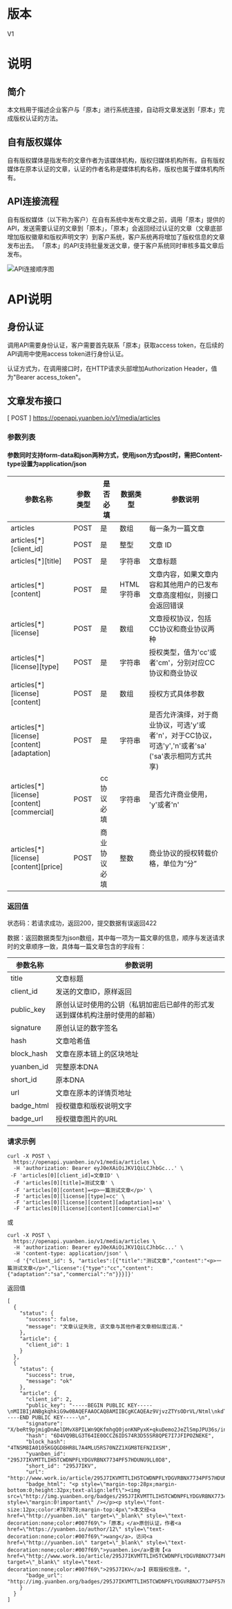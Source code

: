 # 版本
V1

# 说明

## 简介

本文档用于描述企业客户与「原本」进行系统连接，自动将文章发送到「原本」完成版权认证的方法。

## 自有版权媒体

自有版权媒体是指发布的文章作者为该媒体机构，版权归媒体机构所有。自有版权媒体在原本认证的文章，认证的作者名称是媒体机构名称，版权也属于媒体机构所有。

## API连接流程

自有版权媒体（以下称为客户）在自有系统中发布文章之前，调用「原本」提供的API，发送需要认证的文章到「原本」，「原本」会返回经过认证的文章（文章底部增加版权徽章和版权声明文字）到客户系统，客户系统再将增加了版权信息的文章发布出去。
「原本」的API支持批量发送文章，便于客户系统同时审核多篇文章后发布。

![API连接顺序图](https://yb-public.oss-cn-shanghai.aliyuncs.com/openapi-docs/api-workflow.png)

# API说明

## 身份认证

调用API需要身份认证，客户需要首先联系「原本」获取access token，在后续的API调用中使用access token进行身份认证。

认证方式为，在调用接口时，在HTTP请求头部增加Authorization Header，值为"Bearer access_token"。

## 文章发布接口
[ POST ] https://openapi.yuanben.io/v1/media/articles

### 参数列表

#### 参数同时支持form-data和json两种方式，使用json方式post时，需把Content-type设置为application/json

| 参数名称  | 参数类型 | 是否必填 | 数据类型 | 参数说明 |
| --- | --- | --- | --- | --- |
| articles | POST | 是 | 数组 |每一条为一篇文章 |
| articles[*][client_id] | POST | 是 | 整型 | 文章 ID
| articles[*][title] | POST | 是 | 字符串 | 文章标题|
| articles[*][content] | POST | 是 | HTML字符串 | 文章内容，如果文章内容和其他用户的已发布文章高度相似，则接口会返回错误 |
| articles[*][license] | POST | 是 | 数组 |文章授权协议，包括CC协议和商业协议两种
| articles[*][license][type] | POST | 是 | 字符串 | 授权类型，值为'cc'或者'cm'，分别对应CC协议和商业协议 |
| articles[*][license][content] | POST | 是 | 数组 | 授权方式具体参数 |
| articles[*][license][content][adaptation] | POST | 是 | 字符串 | 是否允许演绎，对于商业协议，可选'y'或者'n'，对于CC协议，可选'y','n'或者'sa' ('sa'表示相同方式共享) |
| articles[*][license][content][commercial] | POST | cc协议必填 | 字符串 | 是否允许商业使用， 'y'或者'n' |
| articles[*][license][content][price] | POST | 商业协议必填 | 整数 | 商业协议的授权转载价格，单位为“分”

### 返回值

状态码：若请求成功，返回200，提交数据有误返回422

数据：返回数据类型为json数组，其中每一项为一篇文章的信息，顺序与发送请求时的文章顺序一致，具体每一篇文章包含的字段有：

| 参数名称 | 参数说明 |
| --- | --- |
| title | 文章标题 |
| client_id | 发送的文章ID，原样返回 |
| public_key | 原创认证时使用的公钥（私钥加密后已邮件的形式发送到媒体机构注册时使用的邮箱）|
| signature | 原创认证的数字签名 |
| hash | 文章哈希值 |
| block_hash | 文章在原本链上的区块地址 |
| yuanben_id | 完整原本DNA |
| short_id | 原本DNA |
| url | 文章在原本的详情页地址 |
| badge_html | 授权徽章和版权说明文字 |
| badge_url | 授权徽章图片的URL |

### 请求示例
```
curl -X POST \
  https://openapi.yuanben.io/v1/media/articles \
  -H 'authorization: Bearer eyJ0eXAiOiJKV1QiLCJhbGc...' \
 -F 'articles[0][client_id]=文章ID' \
  -F 'articles[0][title]=测试文章' \
  -F 'articles[0][content]=<p>一篇测试文章</p>' \
  -F 'articles[0][license][type]=cc' \
  -F 'articles[0][license][content][adaptation]=sa' \
  -F 'articles[0][license][content][commercial]=n'
```

或

```
curl -X POST \
  https://openapi.yuanben.io/v1/media/articles \
  -H 'authorization: Bearer eyJ0eXAiOiJKV1QiLCJhbGc...' \
  -H 'content-type: application/json' \
  -d '{"client_id": 5, "articles":[{"title":"测试文章","content":"<p>一篇测试文章</p>","license":{"type":"cc","content":{"adaptation":"sa","commercial":"n"}}}]}'
```

返回值

```
[
  {
    "status": {
      "success": false,
      "message": "文章认证失败, 该文章与其他作者文章相似度过高."
    },
    "article": {
      "client_id": 1
    }
  },
  {
    "status": {
      "success": true,
      "message": "ok"
    },
    "article": {
      "client_id": 2,
      "public_key": "-----BEGIN PUBLIC KEY-----\nMIIBIjANBgkqhkiG9w0BAQEFAAOCAQ8AMIIBCgKCAQEAz9VjvzZTYsODrVL/Ntml\nkdT+c0HMI1Nt+eo+Q2aaISXNLAfMoXg3HZ9/wbuWl89DfJYhaqV94TjSN/sRcYV9\nfbNTFL6XeWce7Ve3CL3iO9BezVp9pYktYjOKIo4eFRzp+O1hunq+BQ27SNsKTYGG\nyLIPfVL0G9kDwwcfTR0TXl6LSzb5p1YIucVD74CzpwllNhluTvpMMyCPrv4vv/cL\nE+0rg9KHNbUxZ3ZQDjiHhoYHOt2mDUFDKXXDN0jDNBUZ3gl0OlIK0BCNboHi9u4M\ndeOYV9V0JfgMu7zV9Te5CECfv+vH3HNEFTe6mgg+aRC11Di9czjCF2jFI2+zAHE5\n7QIDAQAB\n-----END PUBLIC KEY-----\n",
      "signature": "X/beRt9pjmigDnAelDMvX8PILWn9QKfmhgQ0jonKNPyxK+qkuDemo2JeZlSmpJPU36s/incTmTf1wiCn/MdYa7MwhCkxpXdGndTGic7t7RnRfYgNOTRIiRQjofBmLz6bYm7eaYN6MRJWO+B5QXNOVOCGoETVnpR88SJVI1yMT9XTa4dooqLaH30ttwEo4Q9bcsefSe3fP9RXq1ED1toSV3jo2tKgAPIEKGx1EcYzJdSlv927ohQY0o8msw6dxni93sWU8r496qfJ49PhgqYtUhlTulhy4/lzdnqBRWwonWoGpV8nh3caV7NMVja73dtLwz2qLAr0t9vHNlvIgFMoRw==",
      "hash": "6D4VQ9BLG3T64IE0OCCZ6IDS74R3D55SR8QPE7I7JFIPOZNEKE",
      "block_hash": "4TNSM8IA0105KGQGD8HR8L7A4MLU5RS70NZZ1XGM8TEFN2IXSM",
      "yuanben_id": "295J7IKVMTTLIH5TCWDNPFLYDGVRBNX7734PF57HDUNU9LL0D8",
      "short_id": "295J7IKV",
      "url": "http://www.work.io/article/295J7IKVMTTLIH5TCWDNPFLYDGVRBNX7734PF57HDUNU9LL0D8",
      "badge_html": "<p style=\"margin-top:28px;margin-bottom:0;height:32px;text-align:left\"><img src=\"http://img.yuanben.org/badges/295J7IKVMTTLIH5TCWDNPFLYDGVRBNX7734PF57HDUNU9LL0D8.png\" style=\"margin:0!important\" /></p><p style=\"font-size:12px;color:#787878;margin-top:4px\">本文经<a href=\"http://yuanben.io\" target=\"_blank\" style=\"text-decoration:none;color:#007f69\">「原本」</a>原创认证，作者<a href=\"https://yuanben.io/author/12\" style=\"text-decoration:none;color:#007f69\">wang</a>，访问<a href=\"http://yuanben.io\" target=\"_blank\" style=\"text-decoration:none;color:#007f69\">yuanben.io</a>查询【<a href=\"http://www.work.io/article/295J7IKVMTTLIH5TCWDNPFLYDGVRBNX7734PF57HDUNU9LL0D8\" target=\"_blank\" style=\"text-decoration:none;color:#007f69\">295J7IKV</a>】获取授权信息。",
      "badge_url": "http://img.yuanben.org/badges/295J7IKVMTTLIH5TCWDNPFLYDGVRBNX7734PF57HDUNU9LL0D8.png"
    }
  }
]
```